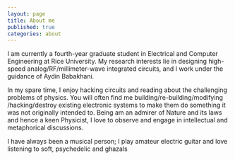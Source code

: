 ```yaml
---
layout: page
title: About me
published: true
categories: about
---
```

I am currently a fourth-year graduate student in Electrical and Computer Engineering at Rice University. My research interests lie in designing high-speed analog/RF/millimeter-wave integrated circuits, and I work under the guidance of Aydin Babakhani.

In my spare time, I enjoy hacking circuits and reading about the challenging problems of physics. You will often find me building/re-building/modifying /hacking/destroy existing electronic systems to make them do something it was not originally intended to. Being am an admirer of Nature and its laws and hence a keen Physicist, I love to observe and engage in intellectual and metaphorical discussions.

I have always been a musical person; I play amateur electric guitar and love listening to soft, psychedelic and ghazals
